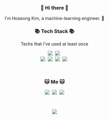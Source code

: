 <h3 align="center"> 👋 Hi there 👋 </h3>
<p align="center">
  I'm Hoseong Kim, a machine-learning engineer. 🌱 <br>
</p>

<h3 align="center">📚 Tech Stack 📚</h3>

<p align="center"> Techs that I've used at least once </p>

<p align="center">
  <img src="https://img.shields.io/badge/Python-3766AB?style=flat-square&logo=Python&logoColor=white"/></a>&nbsp 
  <img src="https://img.shields.io/badge/TensorFlow-FF6F00?style=flat-square&logo=TensorFlow&logoColor=white"></a>&nbsp 
<br>
  <img src="https://img.shields.io/badge/AWS-FF9900?style=flat-square&logo=amazon-aws&logoColor=white"/></a>&nbsp
  <img src="https://img.shields.io/badge/Django-092E20?style=flat-square&logo=Django&logoColor=white"/></a>&nbsp 
  <img src="https://img.shields.io/badge/flutter-02569B?style=flat-square&logo=flutter&logoColor=white"></a>&nbsp
  <img src="https://img.shields.io/badge/firebase-FFCA28?style=flat-square&logo=firebase&logoColor=white"></a>&nbsp
</p>

<br>
<h3 align="center"> 🐱 Me 🐱 </h3>
<p align="center">
  <a href="https://velog.io/@ho323"><img src="https://img.shields.io/badge/Tech%20Blog-11B48A?style=flat-square&logo=Vimeo&logoColor=white&link=https://velog.io/@ho323"/></a>&nbsp
  <a href="https://www.instagram.com/ho_o323/"><img src="https://img.shields.io/badge/Instagram-E4405F?style=flat-square&logo=Instagram&logoColor=white&link=https://www.instagram.com/ho_o323/"/></a>&nbsp
  <a href="mailto:8536048@gmail.com"><img src="https://img.shields.io/badge/Gmail-d14836?style=flat-square&logo=Gmail&logoColor=white&link=8536048@gmail.com"/></a>
</p>
<br>

<p align="center">
<a href="https://hits.seeyoufarm.com"><img src="https://hits.seeyoufarm.com/api/count/incr/badge.svg?url=https%3A%2F%2Fgithub.com%2Fho323&count_bg=%2379C83D&title_bg=%23555555&icon=&icon_color=%23E7E7E7&title=hits&edge_flat=false"/></a>
</p>

<!--
<p align="center">
<img src="https://github-readme-stats-git-masterrstaa-rickstaa.vercel.app/api?username=ho323&show_icons=true&theme=dark">
</p>
-->

<!--
**ho323/ho323** is a ✨ _special_ ✨ repository because its `README.md` (this file) appears on your GitHub profile.

  
  I'm interested in reinforcement learning. ✨ <br>

  I'm Hoseong Kim, an hybrid app developer. 🌱 <br>
  I also know how to engineering machine learning. ✨ <br>

I'm Hoseong Kim, a machine-learning engineer. 🌱 <br>
I am currently getting my bachelor's degree at Seoul Tech. 🧑‍🎓 <br>
I've worked in AI startup in the past. ✨ <br>

<img src="https://img.shields.io/badge/django-092E20?style=for-the-badge&logo=django&logoColor=white">
Here are some ideas to get you started:

- 🔭 I’m currently working on ...
- 🌱 I’m currently learning ...
- 👯 I’m looking to collaborate on ...
- 🤔 I’m looking for help with ...
- 💬 Ask me about ...
- 😄 Pronouns: ...
- ⚡ Fun fact: ...

  
  <img src="https://img.shields.io/badge/Javascript-ffb13b?style=flat-square&logo=javascript&logoColor=white"/></a>&nbsp 
  <img src="https://img.shields.io/badge/Android%20Studio-3DDC84?style=flat-square&logo=Android&logoColor=white"/></a>&nbsp 

  <img src="https://img.shields.io/badge/Docker-2496ED?style=flat-square&logo=Docker&logoColor=white"/></a>&nbsp
  <img src="https://img.shields.io/badge/Kubernetes-326CE5?style=flat-square&logo=Kubernetes&logoColor=white"/></a>&nbsp 
-->
